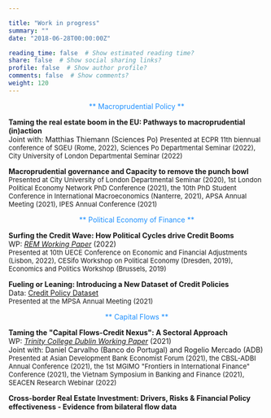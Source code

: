 ```yaml
---

title: "Work in progress"
summary: ""
date: "2018-06-28T00:00:00Z"

reading_time: false  # Show estimated reading time?
share: false  # Show social sharing links?
profile: false  # Show author profile?
comments: false  # Show comments?
weight: 120
---
```


<p align="center"><span style=color:DodgerBlue>** Macroprudential Policy **</span></p>
  
**Taming the real estate boom in the EU: Pathways to macroprudential (in)action**  
Joint with: Matthias Thiemann (Sciences Po)
<font size="2">   Presented at ECPR 11th biennual conference of SGEU (Rome, 2022), Sciences Po Departmental Seminar (2022), City University of London Departmental Seminar (2022) </font>  

**Macroprudential governance and Capacity to remove the punch bowl**  
<font size="2">   Presented at City University of London Departmental Seminar (2020), 1st London Political Economy Network PhD Conference (2021), the 10th PhD Student Conference in International Macroeconomics (Nanterre, 2021), APSA Annual Meeting (2021), IPES Annual Conference (2021)  </font>  
  
<p align="center"><span style=color:DodgerBlue>** Political Economy of Finance **</span></p>
  
**Surfing the Credit Wave: How Political Cycles drive Credit Booms**  
WP: [*REM Working Paper*](https://rem.rc.iseg.ulisboa.pt/wps/pdf/REM_WP_0239_2022.pdf) (2022)  
<font size="2">   Presented at 10th UECE Conference on Economic and Financial Adjustments (Lisbon, 2022), CESifo Workshop on Political Economy (Dresden, 2019), Economics and Politics Workshop (Brussels, 2019) </font> 
  
**Fueling or Leaning: Introducing a New Dataset of Credit Policies**  
Data: [Credit Policy Dataset](https://github.com/aczf099/academic-kickstart3/blob/c42f497d79d0d9955e8debcaae920433d84e00f8/content/home/Credit_pol_panel_public.xlsx)  
<font size="2">   Presented at the MPSA Annual Meeting (2021) </font>  
  
<p align="center"><span style=color:DodgerBlue>** Capital Flows **</span></p>
 
**Taming the "Capital Flows-Credit Nexus": A Sectoral Approach**  
WP: [*Trinity College Dublin Working Paper*](https://ideas.repec.org/p/tcd/tcduee/tep0921.html) (2021)  
Joint with: Daniel Carvalho (Banco do Portugal) and Rogelio Mercado (ADB)  
<font size="2">   Presented at Asian Development Bank Economist Forum (2021), the CBSL-ADBI Annual Conference (2021), the 1st MGIMO "Frontiers in International Finance" Conference (2021), the Vietnam Symposium in Banking and Finance (2021), SEACEN Research Webinar (2022)  </font> 

**Cross-border Real Estate Investment: Drivers, Risks & Financial Policy effectiveness - Evidence from bilateral flow data**  
